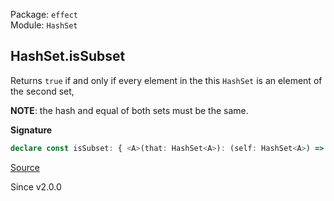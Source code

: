 Package: `effect`<br />
Module: `HashSet`<br />

## HashSet.isSubset

Returns `true` if and only if every element in the this `HashSet` is an
element of the second set,

**NOTE**: the hash and equal of both sets must be the same.

**Signature**

```ts
declare const isSubset: { <A>(that: HashSet<A>): (self: HashSet<A>) => boolean; <A>(self: HashSet<A>, that: HashSet<A>): boolean; }
```

[Source](https://github.com/Effect-TS/effect/tree/main/packages/effect/src/HashSet.ts#L105)

Since v2.0.0